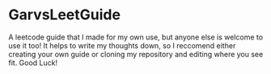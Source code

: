 # GarvsLeetGuide
A leetcode guide that I made for my own use, but anyone else is welcome to use it too! It helps to write my thoughts down, so I reccomend either creating your own guide or cloning my repository and editing where you see fit. Good Luck!
